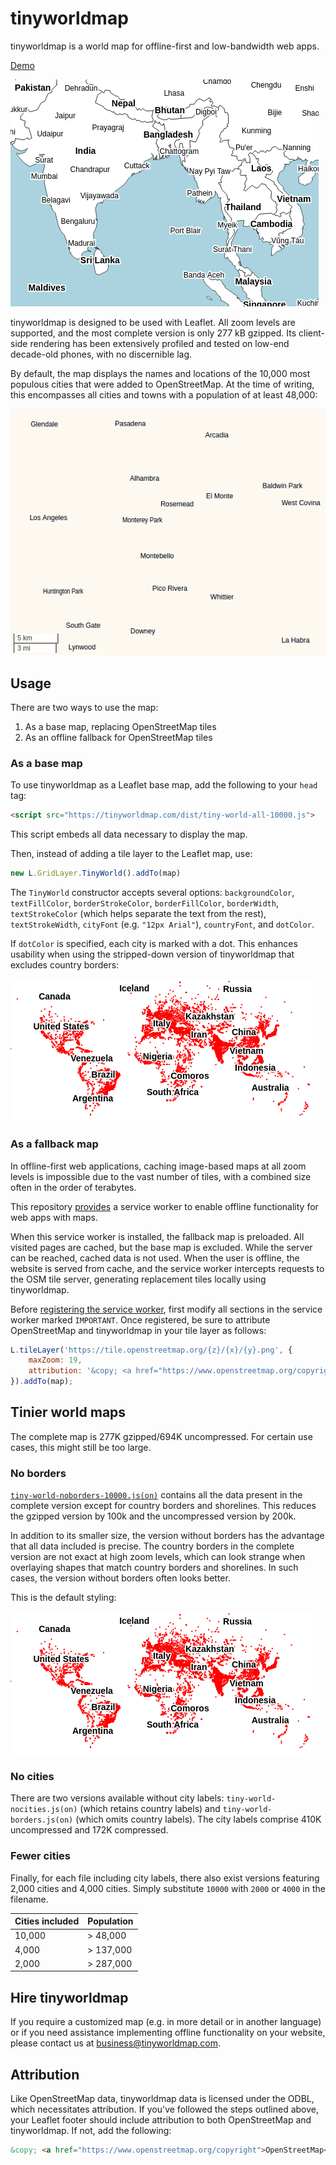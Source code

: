 # tinyworldmap

tinyworldmap is a world map for offline-first and low-bandwidth web apps.

[Demo](https://tinyworldmap.com)

<kbd><img src="images/zoomed-mid.png" /></kbd>

tinyworldmap is designed to be used with Leaflet. All zoom levels are supported, and the most complete version is only 277 kB gzipped. Its client-side rendering has been extensively profiled and tested on low-end decade-old phones, with no discernible lag.

By default, the map displays the names and locations of the 10,000 most populous cities that were added to OpenStreetMap. At the time of writing, this encompasses all cities and towns with a population of at least 48,000:

<kbd><img src="images/zoomed-in-3.png" /></kbd>

## Usage

There are two ways to use the map:

1. As a base map, replacing OpenStreetMap tiles
2. As an offline fallback for OpenStreetMap tiles

### As a base map

To use tinyworldmap as a Leaflet base map, add the following to your `head` tag:

```html
<script src="https://tinyworldmap.com/dist/tiny-world-all-10000.js">
```

This script embeds all data necessary to display the map.

Then, instead of adding a tile layer to the Leaflet map, use:

```js
new L.GridLayer.TinyWorld().addTo(map)
```

The `TinyWorld` constructor accepts several options: `backgroundColor`, `textFillColor`, `borderStrokeColor`, `borderFillColor`, `borderWidth`, `textStrokeColor` (which helps separate the text from the rest), `textStrokeWidth`, `cityFont` (e.g. `"12px Arial"`), `countryFont`, and `dotColor`.

If `dotColor` is specified, each city is marked with a dot. This enhances usability when using the stripped-down version of tinyworldmap that excludes country borders:

<kbd><img src="images/noborders.png" /></kbd>

### As a fallback map

In offline-first web applications, caching image-based maps at all zoom levels is impossible due to the vast number of tiles, with a combined size often in the order of terabytes.

This repository [provides](service-worker.js) a service worker to enable offline functionality for web apps with maps.

When this service worker is installed, the fallback map is preloaded. All visited pages are cached, but the base map is excluded. While the server can be reached, cached data is not used. When the user is offline, the website is served from cache, and the service worker intercepts requests to the OSM tile server, generating replacement tiles locally using tinyworldmap.

Before [registering the service worker](https://web.dev/articles/service-workers-registration), first modify all sections in the service worker marked `IMPORTANT`. Once registered, be sure to attribute OpenStreetMap and tinyworldmap in your tile layer as follows:

```js
L.tileLayer('https://tile.openstreetmap.org/{z}/{x}/{y}.png', {
    maxZoom: 19,
    attribution: '&copy; <a href="https://www.openstreetmap.org/copyright">OpenStreetMap</a>, <a href="https://www.tinyworldmap.com">tinyworldmap</a>'
}).addTo(map);
```

## Tinier world maps

The complete map is 277K gzipped/694K uncompressed. For certain use cases, this might still be too large.

### No borders

[`tiny-world-noborders-10000.js(on)`](dist/tiny-world-noborders-10000.js) contains all the data present in the complete version except for country borders and shorelines. This reduces the gzipped version by 100k and the uncompressed version by 200k.

In addition to its smaller size, the version without borders has the advantage that all data included is precise. The country borders in the complete version are not exact at high zoom levels, which can look strange when overlaying shapes that match country borders and shorelines. In such cases, the version without borders often looks better.

This is the default styling:

<kbd><img src="images/noborders.png" /></kbd>

### No cities

There are two versions available without city labels: `tiny-world-nocities.js(on)` (which retains country labels) and `tiny-world-borders.js(on)` (which omits country labels). The city labels comprise 410K uncompressed and 172K compressed.

### Fewer cities

Finally, for each file including city labels, there also exist versions featuring 2,000 cities and 4,000 cities. Simply substitute `10000` with `2000` or `4000` in the filename.

Cities included | Population
--- | ---
10,000 | > 48,000
4,000 | > 137,000
2,000 | > 287,000

## Hire tinyworldmap

If you require a customized map (e.g. in more detail or in another language) or if you need assistance implementing offline functionality on your website, please contact us at [business@tinyworldmap.com](mailto:business@tinyworldmap.com?body=Hi%20Bob,).

## Attribution

Like OpenStreetMap data, tinyworldmap data is licensed under the ODBL, which necessitates attribution. If you've followed the steps outlined above, your Leaflet footer should include attribution to both OpenStreetMap and tinyworldmap. If not, add the following:

```html
&copy; <a href="https://www.openstreetmap.org/copyright">OpenStreetMap</a>, <a href="https://www.tinyworldmap.com">tinyworldmap</a>
```
